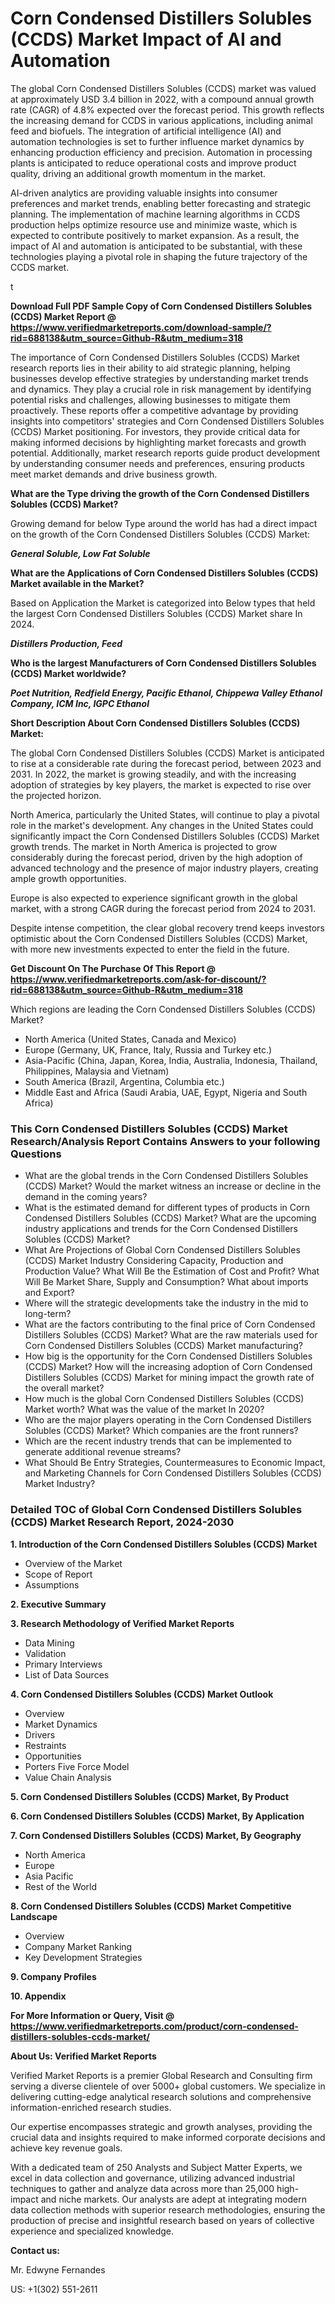 <meta name="title" content="Global Corn Condensed Distillers Solubles (CCDS) Market Impact of AI and Automation"><meta name="description" content="The global Corn Condensed Distillers Solubles (CCDS) market was valued at approximately USD 3.4 billion in 2022, with a compound annual growth rate (CAGR) of 4.8% expe"><meta name="title" content="Corn Condensed Distillers Solubles (CCDS) Market Size, Share, Scope, Trends, Growth, Opportunities, Analysis, Forecast"><h1>Corn Condensed Distillers Solubles (CCDS) Market Impact of AI and Automation</h1><p>The global Corn Condensed Distillers Solubles (CCDS) market was valued at approximately USD 3.4 billion in 2022, with a compound annual growth rate (CAGR) of 4.8% expected over the forecast period. This growth reflects the increasing demand for CCDS in various applications, including animal feed and biofuels. The integration of artificial intelligence (AI) and automation technologies is set to further influence market dynamics by enhancing production efficiency and precision. Automation in processing plants is anticipated to reduce operational costs and improve product quality, driving an additional growth momentum in the market.</p><p>AI-driven analytics are providing valuable insights into consumer preferences and market trends, enabling better forecasting and strategic planning. The implementation of machine learning algorithms in CCDS production helps optimize resource use and minimize waste, which is expected to contribute positively to market expansion. As a result, the impact of AI and automation is anticipated to be substantial, with these technologies playing a pivotal role in shaping the future trajectory of the CCDS market.</p>t</p><p id="" class=""><strong>Download Full PDF Sample Copy of Corn Condensed Distillers Solubles (CCDS) Market Report @ <a href="https://www.verifiedmarketreports.com/download-sample/?rid=688138&utm_source=Github-R&utm_medium=318" target="_blank">https://www.verifiedmarketreports.com/download-sample/?rid=688138&utm_source=Github-R&utm_medium=318</a></strong></p><p>The importance of&nbsp;Corn Condensed Distillers Solubles (CCDS) Market research reports lies in their ability to aid strategic planning, helping businesses develop effective strategies by understanding market trends and dynamics. They play a crucial role in risk management by identifying potential risks and challenges, allowing businesses to mitigate them proactively. These reports offer a competitive advantage by providing insights into competitors' strategies and Corn Condensed Distillers Solubles (CCDS) Market positioning. For investors, they provide critical data for making informed decisions by highlighting market forecasts and growth potential. Additionally, market research reports guide product development by understanding consumer needs and preferences, ensuring products meet market demands and drive business growth.</p><p><strong>What are the&nbsp;Type driving the growth of the Corn Condensed Distillers Solubles (CCDS) Market?</strong></p><p id="" class="">Growing demand for below Type around the world has had a direct impact on the growth of the Corn Condensed Distillers Solubles (CCDS) Market:</p><em><strong>General Soluble, Low Fat Soluble</strong></em></p><strong>What are the&nbsp;Applications&nbsp;of Corn Condensed Distillers Solubles (CCDS) Market available in the Market?</strong></p><p id="" class="">Based on Application the Market is categorized into Below types that held the largest Corn Condensed Distillers Solubles (CCDS) Market share In 2024.</p><em><strong>Distillers Production, Feed</strong></em></p><strong>Who is the largest Manufacturers of Corn Condensed Distillers Solubles (CCDS) Market worldwide?</strong></p><p><em><strong>Poet Nutrition, Redfield Energy, Pacific Ethanol, Chippewa Valley Ethanol Company, ICM Inc, IGPC Ethanol</strong></em></p><p id="" class=""><strong>Short Description About Corn Condensed Distillers Solubles (CCDS) Market:</strong></p><p>The global Corn Condensed Distillers Solubles (CCDS) Market is anticipated to rise at a considerable rate during the forecast period, between 2023 and 2031. In 2022, the market is growing steadily, and with the increasing adoption of strategies by key players, the market is expected to rise over the projected horizon.</p><p>North America, particularly the United States, will continue to play a pivotal role in the market's development. Any changes in the United States could significantly impact the Corn Condensed Distillers Solubles (CCDS) Market growth trends. The market in North America is projected to grow considerably during the forecast period, driven by the high adoption of advanced technology and the presence of major industry players, creating ample growth opportunities.</p><p>Europe is also expected to experience significant growth in the global market, with a strong CAGR during the forecast period from 2024 to 2031.</p><p>Despite intense competition, the clear global recovery trend keeps investors optimistic about the Corn Condensed Distillers Solubles (CCDS) Market, with more new investments expected to enter the field in the future.</p><p id="" class=""><strong>Get Discount On The Purchase Of This Report @ <a href="https://www.verifiedmarketreports.com/ask-for-discount/?rid=688138&utm_source=Github-R&utm_medium=318" target="_blank">https://www.verifiedmarketreports.com/ask-for-discount/?rid=688138&utm_source=Github-R&utm_medium=318</a></strong></p>Which regions are leading the Corn Condensed Distillers Solubles (CCDS) Market?</p><ul><li>North America (United States, Canada and Mexico)</li><li>Europe (Germany, UK, France, Italy, Russia and Turkey etc.)</li><li>Asia-Pacific (China, Japan, Korea, India, Australia, Indonesia, Thailand, Philippines, Malaysia and Vietnam)</li><li>South America (Brazil, Argentina, Columbia etc.)</li><li>Middle East and Africa (Saudi Arabia, UAE, Egypt, Nigeria and South Africa)</li></ul><h3 id="" class="">This Corn Condensed Distillers Solubles (CCDS) Market Research/Analysis Report Contains Answers to your following Questions</h3><ul><li>What are the global trends in the Corn Condensed Distillers Solubles (CCDS) Market? Would the market witness an increase or decline in the demand in the coming years?</li><li>What is the estimated demand for different types of products in Corn Condensed Distillers Solubles (CCDS) Market? What are the upcoming industry applications and trends for the Corn Condensed Distillers Solubles (CCDS) Market?</li><li>What Are Projections of Global Corn Condensed Distillers Solubles (CCDS) Market Industry Considering Capacity, Production and Production Value? What Will Be the Estimation of Cost and Profit? What Will Be Market Share, Supply and Consumption? What about imports and Export?</li><li>Where will the strategic developments take the industry in the mid to long-term?</li><li>What are the factors contributing to the final price of Corn Condensed Distillers Solubles (CCDS) Market? What are the raw materials used for Corn Condensed Distillers Solubles (CCDS) Market manufacturing?</li><li>How big is the opportunity for the Corn Condensed Distillers Solubles (CCDS) Market? How will the increasing adoption of Corn Condensed Distillers Solubles (CCDS) Market for mining impact the growth rate of the overall market?</li><li>How much is the global Corn Condensed Distillers Solubles (CCDS) Market worth? What was the value of the market In 2020?</li><li>Who are the major players operating in the Corn Condensed Distillers Solubles (CCDS) Market? Which companies are the front runners?</li><li>Which are the recent industry trends that can be implemented to generate additional revenue streams?</li><li>What Should Be Entry Strategies, Countermeasures to Economic Impact, and Marketing Channels for Corn Condensed Distillers Solubles (CCDS) Market Industry?</li></ul><h3 id="" class="">Detailed TOC of Global Corn Condensed Distillers Solubles (CCDS) Market Research Report, 2024-2030</h3><p id="" class=""><strong>1. Introduction of the Corn Condensed Distillers Solubles (CCDS) Market</strong></p><ul><li>Overview of the Market</li><li>Scope of Report</li><li>Assumptions</li></ul><p id="" class=""><strong>2. Executive Summary</strong></p><p id="" class=""><strong>3. Research Methodology of Verified Market Reports</strong></p><ul><li>Data Mining</li><li>Validation</li><li>Primary Interviews</li><li>List of Data Sources</li></ul><p id="" class=""><strong>4. Corn Condensed Distillers Solubles (CCDS) Market Outlook</strong></p><ul><li>Overview</li><li>Market Dynamics</li><li>Drivers</li><li>Restraints</li><li>Opportunities</li><li>Porters Five Force Model</li><li>Value Chain Analysis</li></ul><p id="" class=""><strong>5. Corn Condensed Distillers Solubles (CCDS) Market, By Product</strong></p><p id="" class=""><strong>6. Corn Condensed Distillers Solubles (CCDS) Market, By Application</strong></p><p id="" class=""><strong>7. Corn Condensed Distillers Solubles (CCDS) Market, By Geography</strong></p><ul><li>North America</li><li>Europe</li><li>Asia Pacific</li><li>Rest of the World</li></ul><p id="" class=""><strong>8. Corn Condensed Distillers Solubles (CCDS) Market Competitive Landscape</strong></p><ul><li>Overview</li><li>Company Market Ranking</li><li>Key Development Strategies</li></ul><p id="" class=""><strong>9. Company Profiles</strong></p><p id="" class=""><strong>10. Appendix</strong></p><p id="" class=""><strong>For More Information or Query, Visit @ <a href="https://www.verifiedmarketreports.com/product/corn-condensed-distillers-solubles-ccds-market/" target="_blank">https://www.verifiedmarketreports.com/product/corn-condensed-distillers-solubles-ccds-market/</a></strong></p><p id="" class=""><strong>About Us: Verified Market Reports</strong></p><p id="" class="">Verified Market Reports is a premier Global Research and Consulting firm serving a diverse clientele of over 5000+ global customers. We specialize in delivering cutting-edge analytical research solutions and comprehensive information-enriched research studies.</p><p id="" class="">Our expertise encompasses strategic and growth analyses, providing the crucial data and insights required to make informed corporate decisions and achieve key revenue goals.</p><p id="" class="">With a dedicated team of 250 Analysts and Subject Matter Experts, we excel in data collection and governance, utilizing advanced industrial techniques to gather and analyze data across more than 25,000 high-impact and niche markets. Our analysts are adept at integrating modern data collection methods with superior research methodologies, ensuring the production of precise and insightful research based on years of collective experience and specialized knowledge.</p><p id="" class=""><strong>Contact us:</strong></p><p id="" class="">Mr. Edwyne Fernandes</p><p id="" class="">US: +1(302) 551-2611</p>
